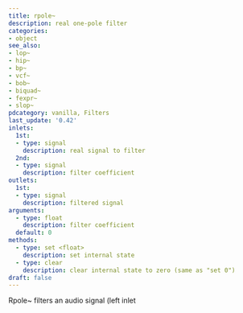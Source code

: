```yaml
---
title: rpole~
description: real one-pole filter
categories:
- object
see_also:
- lop~
- hip~
- bp~
- vcf~
- bob~
- biquad~
- fexpr~
- slop~
pdcategory: vanilla, Filters
last_update: '0.42'
inlets:
  1st:
  - type: signal
    description: real signal to filter
  2nd:
  - type: signal
    description: filter coefficient
outlets:
  1st:
  - type: signal
    description: filtered signal
arguments:
  - type: float
    description: filter coefficient 
  default: 0
methods:
  - type: set <float>
    description: set internal state
  - type: clear
    description: clear internal state to zero (same as "set 0")
draft: false
---
```

Rpole~ filters an audio signal (left inlet
